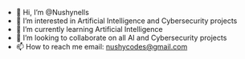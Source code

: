 - 👋 Hi, I’m @Nushynells
- 👀 I’m interested in Artificial Intelligence and Cybersecurity projects
- 🌱 I’m currently learning Artificial Intelligence
- 💞️ I’m looking to collaborate on all AI and Cybersecurity projects 
- 📫 How to reach me email: nushycodes@gmail.com

<!---
Nushynells/Nushynells is a ✨ special ✨ repository because its `README.md` (this file) appears on your GitHub profile.
You can click the Preview link to take a look at your changes.
--->
